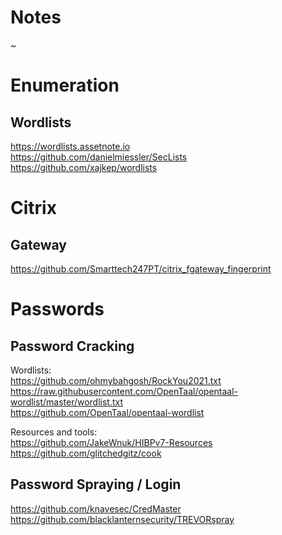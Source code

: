 # Notes
~



# Enumeration
## Wordlists

https://wordlists.assetnote.io <br />
https://github.com/danielmiessler/SecLists <br />
https://github.com/xajkep/wordlists <br />





# Citrix 

## Gateway
https://github.com/Smarttech247PT/citrix_fgateway_fingerprint


# Passwords

## Password Cracking

Wordlists: <br />
https://github.com/ohmybahgosh/RockYou2021.txt <br />
https://raw.githubusercontent.com/OpenTaal/opentaal-wordlist/master/wordlist.txt <br />
https://github.com/OpenTaal/opentaal-wordlist


Resources and tools: <br />
https://github.com/JakeWnuk/HIBPv7-Resources <br />
https://github.com/glitchedgitz/cook <br />

## Password Spraying / Login <br />


https://github.com/knavesec/CredMaster <br />
https://github.com/blacklanternsecurity/TREVORspray <br />
